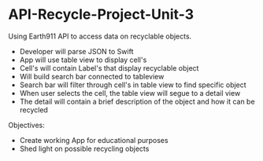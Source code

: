 # API-Recycle-Project-Unit-3
Using Earth911 API to access data on recyclable objects.  
- Developer will parse JSON to Swift 
- App will use table view to display cell's 
- Cell's will contain Label's that display recyclable object
- Will build search bar connected to tableview
- Search bar will filter through cell's in table view to find specific object
- When user selects the cell, the table view will segue to a detail view
- The detail will contain a brief description of the object and how it can be recycled

Objectives: 
- Create working App for educational purposes
- Shed light on possible recycling objects
